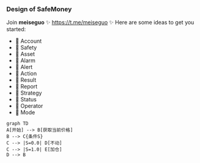 ### Design of SafeMoney

Join **meiseguo** ✨ https://t.me/meiseguo ✨
Here are some ideas to get you started:

- 🌱 Account
- 🌱 Safety
- 🌱 Asset
- 🌱 Alarm
- 🌱 Alert
- 🌱 Action
- 🌱 Result
- 🌱 Report
- 🌱 Strategy
- 🌱 Status
- 🌱 Operator
- 🌱 Mode

```mermaid
graph TD
A[开始] --> B[获取当前价格]
B --> C{条件S}
C --> |S=0.0| D[不动]
C --> |S=1.0| E[加仓]
D --> B
```
